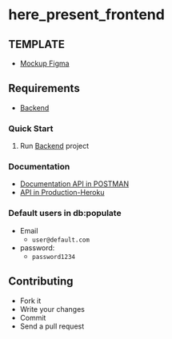 # here_present_frontend

## TEMPLATE
+ [Mockup Figma](https://www.figma.com/file/L3binj68aVBSWdTwES2Zxb/Here-Present.?node-id=0%3A1)

## Requirements
+ [Backend](https://github.com/unisocisec/here_present_backend)

### Quick Start
1. Run [Backend](https://github.com/unisocisec/here_present_backend) project

### Documentation
+ [Documentation API in POSTMAN](https://documenter.getpostman.com/view/10306115/TzY4ea5F)
+ [API in Production-Heroku](https://herepresent.herokuapp.com/auth/sign_in)

### Default users in db:populate

+ Email
  + `user@default.com`
+ password:
  + `password1234`
  
## Contributing

* Fork it
* Write your changes
* Commit
* Send a pull request
